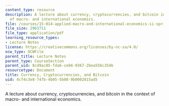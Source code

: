 ```yaml
---
content_type: resource
description: A lecture about currency, cryptocurrencies, and bitcoin in the context
  of macro- and international economics.
file: /courses/15-014-applied-macro-and-international-economics-ii-spring-2016/4cf4c3e8747b4b055b089b0002815ad5_MIT15_014S16_L16Bitcoin.pdf
file_size: 2963711
file_type: application/pdf
learning_resource_types:
- Lecture Notes
license: https://creativecommons.org/licenses/by-nc-sa/4.0/
ocw_type: OCWFile
parent_title: Lecture Notes
parent_type: CourseSection
parent_uid: 8cd9ac85-fda6-ce94-9367-2bea556c354b
resourcetype: Document
title: Currency, Cryptocurrencies, and Bitcoin
uid: 4cf4c3e8-747b-4b05-5b08-9b0002815ad5
---
```

A lecture about currency, cryptocurrencies, and bitcoin in the context of macro- and international economics.